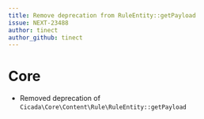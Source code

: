 ```yaml
---
title: Remove deprecation from RuleEntity::getPayload
issue: NEXT-23488
author: tinect
author_github: tinect
---
```

# Core
* Removed deprecation of `Cicada\Core\Content\Rule\RuleEntity::getPayload`
